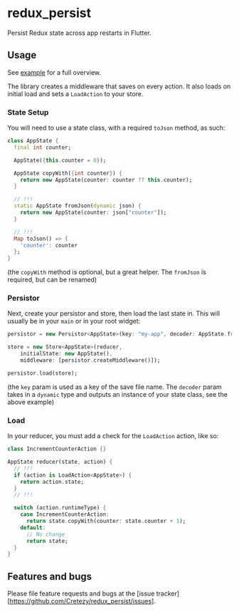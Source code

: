 # redux_persist

Persist Redux state across app restarts in Flutter.

## Usage

See [example](example) for a full overview.

The library creates a middleware that saves on every action.
It also loads on initial load and sets a `LoadAction` to your store.

### State Setup

You will need to use a state class, with a required `toJson` method, as such:

```dart
class AppState {
  final int counter;

  AppState({this.counter = 0});

  AppState copyWith({int counter}) {
    return new AppState(counter: counter ?? this.counter);
  }

  // !!!
  static AppState fromJson(dynamic json) {
    return new AppState(counter: json["counter"]);
  }

  // !!!
  Map toJson() => {
    'counter': counter
  };
}
```

(the `copyWith` method is optional, but a great helper.
The `fromJson` is required, but can be renamed)

### Persistor

Next, create your persistor and store, then load the last state in.
This will usually be in your `main` or in your root widget:

```dart
persistor = new Persistor<AppState>(key: "my-app", decoder: AppState.fromJson);

store = new Store<AppState>(reducer,
    initialState: new AppState(),
    middleware: [persistor.createMiddleware()]);

persistor.load(store);
```

(the `key` param  is used as a key of the save file name.
The `decoder` param takes in a `dynamic` type and outputs
an instance of your state class, see the above example)

### Load

In your reducer, you must add a check for the `LoadAction` action, like so:

```dart
class IncrementCounterAction {}

AppState reducer(state, action) {
  // !!!
  if (action is LoadAction<AppState>) {
    return action.state;
  }
  // !!!

  switch (action.runtimeType) {
    case IncrementCounterAction:
      return state.copyWith(counter: state.counter + 1);
    default:
      // No change
      return state;
  }
}
```

## Features and bugs

Please file feature requests and bugs at the [issue tracker][https://github.com/Cretezy/redux_persist/issues].
